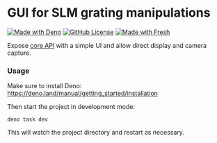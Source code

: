# GUI for SLM grating manipulations

[![Made with Deno](https://img.shields.io/badge/deno-v2-white?style=flat-square&logo=deno&logoColor=white&color=black)](https://deno.com)
[![GitHub License](https://img.shields.io/github/license/JOTSR/slm_doe_manipulation?style=flat-square)](https://opensource.org/license/MIT)
[![Made with Fresh](https://img.shields.io/badge/made_with-fresh-black?style=flat-square&logo=fresh&labelColor=white)](https://fresh.deno.dev)

Expose [core API](../core) with a simple UI and allow direct display and camera
capture.

### Usage

Make sure to install Deno: https://deno.land/manual/getting_started/installation

Then start the project in development mode:

```
deno task dev
```

This will watch the project directory and restart as necessary.
